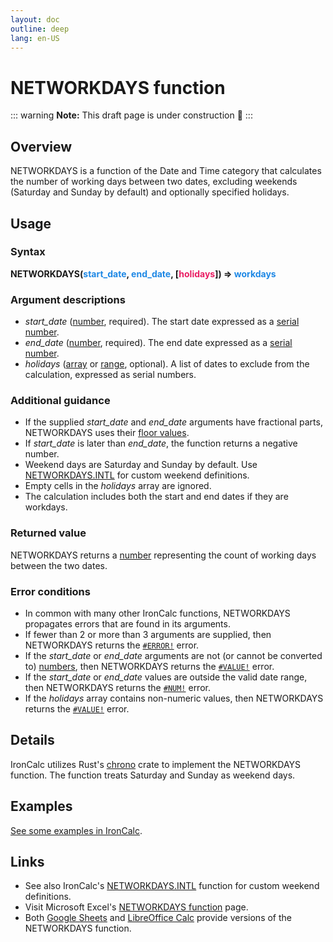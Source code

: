 ```yaml
---
layout: doc
outline: deep
lang: en-US
---
```


# NETWORKDAYS function

::: warning
**Note:** This draft page is under construction 🚧
:::

## Overview
NETWORKDAYS is a function of the Date and Time category that calculates the number of working days between two dates, excluding weekends (Saturday and Sunday by default) and optionally specified holidays.

## Usage

### Syntax
**NETWORKDAYS(<span title="Number" style="color:#1E88E5">start_date</span>, <span title="Number" style="color:#1E88E5">end_date</span>, [<span title="Array" style="color:#E91E63">holidays</span>]) => <span title="Number" style="color:#1E88E5">workdays</span>**

### Argument descriptions
* *start_date* ([number](/features/value-types#numbers), required). The start date expressed as a [serial number](/features/serial-numbers.md).
* *end_date* ([number](/features/value-types#numbers), required). The end date expressed as a [serial number](/features/serial-numbers.md).
* *holidays* ([array](/features/value-types#arrays) or [range](/features/ranges), optional). A list of dates to exclude from the calculation, expressed as serial numbers.

### Additional guidance
- If the supplied _start_date_ and _end_date_ arguments have fractional parts, NETWORKDAYS uses their [floor values](https://en.wikipedia.org/wiki/Floor_and_ceiling_functions).
- If _start_date_ is later than _end_date_, the function returns a negative number.
- Weekend days are Saturday and Sunday by default. Use [NETWORKDAYS.INTL](networkdays.intl) for custom weekend definitions.
- Empty cells in the _holidays_ array are ignored.
- The calculation includes both the start and end dates if they are workdays.

### Returned value
NETWORKDAYS returns a [number](/features/value-types#numbers) representing the count of working days between the two dates.

### Error conditions
* In common with many other IronCalc functions, NETWORKDAYS propagates errors that are found in its arguments.
* If fewer than 2 or more than 3 arguments are supplied, then NETWORKDAYS returns the [`#ERROR!`](/features/error-types.md#error) error.
* If the *start_date* or *end_date* arguments are not (or cannot be converted to) [numbers](/features/value-types#numbers), then NETWORKDAYS returns the [`#VALUE!`](/features/error-types.md#value) error.
* If the *start_date* or *end_date* values are outside the valid date range, then NETWORKDAYS returns the [`#NUM!`](/features/error-types.md#num) error.
* If the *holidays* array contains non-numeric values, then NETWORKDAYS returns the [`#VALUE!`](/features/error-types.md#value) error.

<!--@include: ../markdown-snippets/error-type-details.txt-->

## Details
IronCalc utilizes Rust's [chrono](https://docs.rs/chrono/latest/chrono/) crate to implement the NETWORKDAYS function. The function treats Saturday and Sunday as weekend days.

## Examples
[See some examples in IronCalc](https://app.ironcalc.com/?example=networkdays).

## Links
* See also IronCalc's [NETWORKDAYS.INTL](/functions/date_and_time/networkdays.intl.md) function for custom weekend definitions.
* Visit Microsoft Excel's [NETWORKDAYS function](https://support.microsoft.com/en-us/office/networkdays-function-48e717bf-a7a3-495f-969e-5005e3eb18e7) page.
* Both [Google Sheets](https://support.google.com/docs/answer/3093018) and [LibreOffice Calc](https://wiki.documentfoundation.org/Documentation/Calc_Functions/NETWORKDAYS) provide versions of the NETWORKDAYS function.